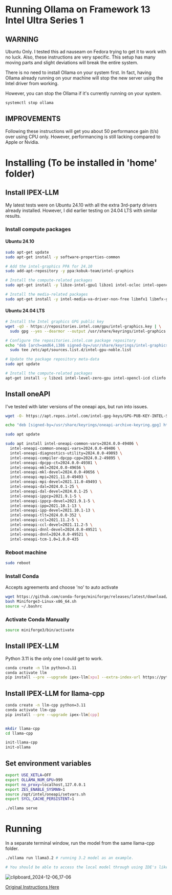 # Running Ollama on Framework 13 Intel Ultra Series 1

## WARNING
Ubuntu Only. I tested this ad nauseam on Fedora trying to get it to work with no luck.
Also, these instructions are very specific. This setup has many moving parts and slight deviations will break the entire system.

There is no need to install Ollama on your system first.
In fact, having Ollama already running on your machine will stop the new server using the Intel driver from working.

However, you can stop the Ollama if it's currently running on your system.
```bash
systemctl stop ollama
```

## IMPROVEMENTS
Following these instructions will get you about 50 performance gain (t/s) over using CPU only.
However, performancing is still lacking compared to Apple or Nvidia.

# Installing (To be installed in 'home' folder)

## Install IPEX-LLM

My latest tests were on Ubuntu 24.10 with all the extra 3rd-party drivers already installed. However, I did earlier testing on 24.04 LTS with similar results.

### Install compute packages
#### Ubuntu 24.10
```bash
sudo apt-get update
sudo apt-get install -y software-properties-common

# Add the intel-graphics PPA for 24.10
sudo add-apt-repository -y ppa:kobuk-team/intel-graphics

# Install the compute-related packages
sudo apt-get install -y libze-intel-gpu1 libze1 intel-ocloc intel-opencl-icd clinfo

# Install the media-related packages
sudo apt-get install -y intel-media-va-driver-non-free libmfx1 libmfx-gen1.2 libvpl2 libvpl-tools libva-glx2 va-driver-all vainfo
```

#### Ubuntu 24.04 LTS
```bash
# Install the Intel graphics GPG public key
wget -qO - https://repositories.intel.com/gpu/intel-graphics.key | \
  sudo gpg --yes --dearmor --output /usr/share/keyrings/intel-graphics.gpg

# Configure the repositories.intel.com package repository
echo "deb [arch=amd64,i386 signed-by=/usr/share/keyrings/intel-graphics.gpg] https://repositories.intel.com/gpu/ubuntu noble client" | \
  sudo tee /etc/apt/sources.list.d/intel-gpu-noble.list

# Update the package repository meta-data
sudo apt update

# Install the compute-related packages
apt-get install -y libze1 intel-level-zero-gpu intel-opencl-icd clinfo
```

## Install oneAPI
I've tested with later versions of the oneapi aps, but run into issues.
```bash
wget -O- https://apt.repos.intel.com/intel-gpg-keys/GPG-PUB-KEY-INTEL-SW-PRODUCTS.PUB | gpg --dearmor | sudo tee /usr/share/keyrings/oneapi-archive-keyring.gpg > /dev/null

echo "deb [signed-by=/usr/share/keyrings/oneapi-archive-keyring.gpg] https://apt.repos.intel.com/oneapi all main" | sudo tee /etc/apt/sources.list.d/oneAPI.list

sudo apt update

sudo apt install intel-oneapi-common-vars=2024.0.0-49406 \
  intel-oneapi-common-oneapi-vars=2024.0.0-49406 \
  intel-oneapi-diagnostics-utility=2024.0.0-49093 \
  intel-oneapi-compiler-dpcpp-cpp=2024.0.2-49895 \
  intel-oneapi-dpcpp-ct=2024.0.0-49381 \
  intel-oneapi-mkl=2024.0.0-49656 \
  intel-oneapi-mkl-devel=2024.0.0-49656 \
  intel-oneapi-mpi=2021.11.0-49493 \
  intel-oneapi-mpi-devel=2021.11.0-49493 \
  intel-oneapi-dal=2024.0.1-25 \
  intel-oneapi-dal-devel=2024.0.1-25 \
  intel-oneapi-ippcp=2021.9.1-5 \
  intel-oneapi-ippcp-devel=2021.9.1-5 \
  intel-oneapi-ipp=2021.10.1-13 \
  intel-oneapi-ipp-devel=2021.10.1-13 \
  intel-oneapi-tlt=2024.0.0-352 \
  intel-oneapi-ccl=2021.11.2-5 \
  intel-oneapi-ccl-devel=2021.11.2-5 \
  intel-oneapi-dnnl-devel=2024.0.0-49521 \
  intel-oneapi-dnnl=2024.0.0-49521 \
  intel-oneapi-tcm-1.0=1.0.0-435
```
### Reboot machine
```bash
sudo reboot
```

### Install Conda
Accepts agreements and choose 'no' to auto activate
```bash
wget https://github.com/conda-forge/miniforge/releases/latest/download/Miniforge3-Linux-x86_64.sh
bash Miniforge3-Linux-x86_64.sh
source ~/.bashrc
```

### Activate Conda Manually
```bash
source miniforge3/bin/activate
```

## Install IPEX-LLM
Python 3.11 is the only one I could get to work.
```bash
conda create -n llm python=3.11
conda activate llm
pip install --pre --upgrade ipex-llm[xpu] --extra-index-url https://pytorch-extension.intel.com/release-whl/stable/xpu/us/
```


## Install IPEX-LLM for llama-cpp

```bash
conda create -n llm-cpp python=3.11
conda activate llm-cpp
pip install --pre --upgrade ipex-llm[cpp]


mkdir llama-cpp
cd llama-cpp

init-llama-cpp
init-ollama
```


## Set environment variables
```bash
export USE_XETLA=OFF
export OLLAMA_NUM_GPU=999
export no_proxy=localhost,127.0.0.1
export ZES_ENABLE_SYSMAN=1
source /opt/intel/oneapi/setvars.sh
export SYCL_CACHE_PERSISTENT=1

./ollama serve
```

# Running
In a separate terminal window, run the model from the same llama-cpp folder.
```bash
./ollama run llama3.2 # running 3.2 model as an example.

# You should be able to access the local model through using IDE's like Zed.
```
![clipboard_2024-12-06_17-06](https://github.com/user-attachments/assets/2b30c2e4-92e9-4707-9f94-0f72734c6159)


[Original Instructions Here](https://github.com/intel-analytics/ipex-llm/blob/main/docs/mddocs/Quickstart/ollama_quickstart.md)


